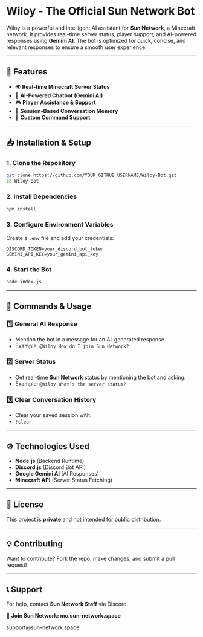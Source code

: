 # Wiloy - The Official Sun Network Bot

Wiloy is a powerful and intelligent AI assistant for **Sun Network**, a Minecraft network. It provides real-time server status, player support, and AI-powered responses using **Gemini AI**. The bot is optimized for quick, concise, and relevant responses to ensure a smooth user experience.

---

## 🚀 Features

- 🌍 **Real-time Minecraft Server Status**
- 🤖 **AI-Powered Chatbot (Gemini AI)**
- 🎮 **Player Assistance & Support**
- 🔄 **Session-Based Conversation Memory**
- 📌 **Custom Command Support**

---

## 📥 Installation & Setup

### **1. Clone the Repository**

```sh
git clone https://github.com/YOUR_GITHUB_USERNAME/Wiloy-Bot.git
cd Wiloy-Bot
```

### **2. Install Dependencies**

```sh
npm install
```

### **3. Configure Environment Variables**

Create a `.env` file and add your credentials:

```
DISCORD_TOKEN=your_discord_bot_token
GEMINI_API_KEY=your_gemini_api_key
```

### **4. Start the Bot**

```sh
node index.js
```

---

## 🔧 Commands & Usage

### **1️⃣ General AI Response**

- Mention the bot in a message for an AI-generated response.
- Example: `@Wiloy How do I join Sun Network?`

### **2️⃣ Server Status**

- Get real-time **Sun Network** status by mentioning the bot and asking:
- Example: `@Wiloy What's the server status?`

### **3️⃣ Clear Conversation History**

- Clear your saved session with:
- `!clear`

---

## ⚙️ Technologies Used

- **Node.js** (Backend Runtime)
- **Discord.js** (Discord Bot API)
- **Google Gemini AI** (AI Responses)
- **Minecraft API** (Server Status Fetching)

---

## 📜 License

This project is **private** and not intended for public distribution.

---

## 💡 Contributing

Want to contribute? Fork the repo, make changes, and submit a pull request!

---

## 📞 Support

For help, contact **Sun Network Staff** via Discord.

🌟 **Join Sun Network: mc.sun-network.space**

support\@sun-network.space
